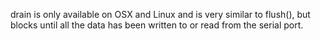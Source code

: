 drain is only available on OSX and Linux and is very similar to flush(), but blocks until all the data has been written to or read from the serial port.
